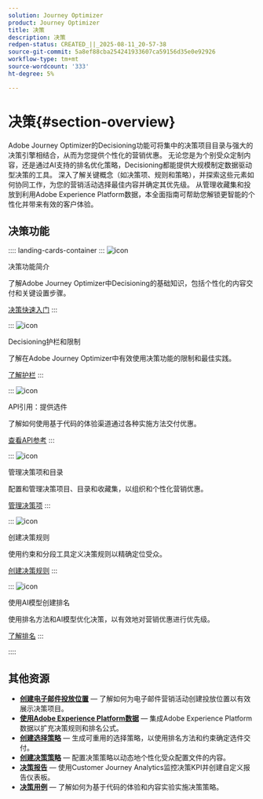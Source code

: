 ```yaml
---
solution: Journey Optimizer
product: Journey Optimizer
title: 决策
description: 决策
redpen-status: CREATED_||_2025-08-11_20-57-38
source-git-commit: 5a8ef88cba254241933607ca59156d35e0e92926
workflow-type: tm+mt
source-wordcount: '333'
ht-degree: 5%

---
```



# 决策{#section-overview}

Adobe Journey Optimizer的Decisioning功能可将集中的决策项目目录与强大的决策引擎相结合，从而为您提供个性化的营销优惠。 无论您是为个别受众定制内容，还是通过AI支持的排名优化策略，Decisioning都能提供大规模制定数据驱动型决策的工具。 深入了解关键概念（如决策项、规则和策略），并探索这些元素如何协同工作，为您的营销活动选择最佳内容并确定其优先级。 从管理收藏集和投放到利用Adobe Experience Platform数据，本全面指南可帮助您解锁更智能的个性化并带来有效的客户体验。

## 决策功能

:::: landing-cards-container
:::
![icon](https://cdn.experienceleague.adobe.com/icons/circle-play.svg?lang=zh-Hans)

决策功能简介

了解Adobe Journey Optimizer中Decisioning的基础知识，包括个性化的内容交付和关键设置步骤。

[决策快速入门](../using/experience-decisioning/gs-experience-decisioning.md)
:::

:::
![icon](https://cdn.experienceleague.adobe.com/icons/shield-halved.svg?lang=zh-Hans)

Decisioning护栏和限制

了解在Adobe Journey Optimizer中有效使用决策功能的限制和最佳实践。

[了解护栏](../using/experience-decisioning/decisioning-guardrails.md)
:::

:::
![icon](https://cdn.experienceleague.adobe.com/icons/code-branch.svg?lang=zh-Hans)

API引用：提供选件

了解如何使用基于代码的体验渠道通过各种实施方法交付优惠。

[查看API参考](experience-decisioning-api-reference-landing-page.md)
:::

:::
![icon](https://cdn.experienceleague.adobe.com/icons/list-check.svg?lang=zh-Hans)

管理决策项和目录

配置和管理决策项目、目录和收藏集，以组织和个性化营销优惠。

[管理决策项](manage-decision-items-landing-page.md)
:::

:::
![icon](https://cdn.experienceleague.adobe.com/icons/bullseye.svg?lang=zh-Hans)

创建决策规则

使用约束和分段工具定义决策规则以精确定位受众。

[创建决策规则](../using/experience-decisioning/rules.md)
:::

:::
![icon](https://cdn.experienceleague.adobe.com/icons/gear.svg?lang=zh-Hans)

使用AI模型创建排名

使用排名方法和AI模型优化决策，以有效地对营销优惠进行优先级。

[了解排名](experience-decisioning-rankings-landing-page.md)
:::

::::


## 其他资源

- **[创建电子邮件投放位置](../using/experience-decisioning/placements.md)** — 了解如何为电子邮件营销活动创建投放位置以有效展示决策项目。
- **[使用Adobe Experience Platform数据](aep-data-landing-page.md)** — 集成Adobe Experience Platform数据以扩充决策规则和排名公式。
- **[创建选择策略](../using/experience-decisioning/selection-strategies.md)** — 生成可重用的选择策略，以使用排名方法和约束确定选件交付。
- **[创建决策策略](../using/experience-decisioning/create-decision.md)** — 配置决策策略以动态地个性化受众配置文件的内容。
- **[决策报告](../using/experience-decisioning/cja-reporting.md)** — 使用Customer Journey Analytics监控决策KPI并创建自定义报告仪表板。
- **[决策用例](../using/experience-decisioning/experience-decisioning-uc.md)** — 了解如何为基于代码的体验和内容实验实施决策策略。
